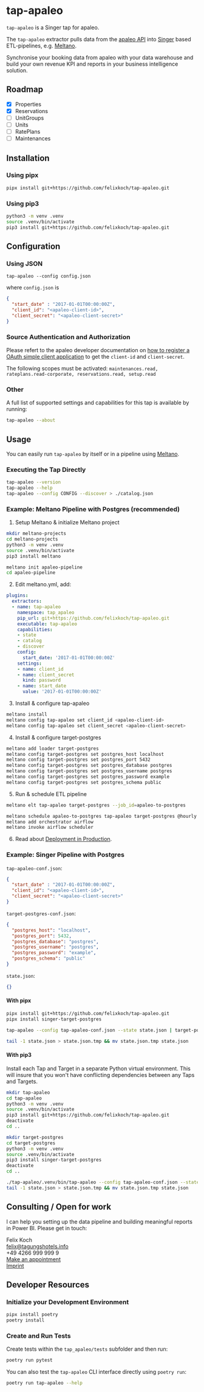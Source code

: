 # tap-apaleo

`tap-apaleo` is a Singer tap for apaleo.

The `tap-apaleo` extractor pulls data from the [apaleo API](https://api.apaleo.com/) into [Singer](https://singer.io) based ETL-pipelines, e.g. [Meltano](https://meltano.com).

Synchronise your booking data from apaleo with your data warehouse and build your own revenue KPI and reports in your business intelligence solution.

## Roadmap

- [x] Properties
- [x] Reservations
- [ ] UnitGroups
- [ ] Units
- [ ] RatePlans
- [ ] Maintenances

## Installation

### Using pipx

```bash
pipx install git+https://github.com/felixkoch/tap-apaleo.git
```

### Using pip3

```bash
python3 -m venv .venv
source .venv/bin/activate
pip3 install git+https://github.com/felixkoch/tap-apaleo.git
```

## Configuration

### Using JSON

```shell
tap-apaleo --config config.json
```

where `config.json` is

```json
{
  "start_date" : "2017-01-01T00:00:00Z",
  "client_id": "<apaleo-client-id>",
  "client_secret": "<apaleo-client-secret>"
}
```

### Source Authentication and Authorization

Please refert to the apaleo developer documentation on [how to register a OAuth simple client application](https://apaleo.dev/guides/start/oauth-connection/register-app#register-the-oauth-simple-client-application) to get the `client-id` and `client-secret`.

The following scopes must be activated:
`maintenances.read, rateplans.read-corporate, reservations.read, setup.read`

### Other

A full list of supported settings and capabilities for this
tap is available by running:

```bash
tap-apaleo --about
```

## Usage

You can easily run `tap-apaleo` by itself or in a pipeline using [Meltano](https://meltano.com/).

### Executing the Tap Directly

```bash
tap-apaleo --version
tap-apaleo --help
tap-apaleo --config CONFIG --discover > ./catalog.json
```


### Example: Meltano Pipeline with Postgres (recommended)

1. Setup Meltano & initialize Meltano project

```bash
mkdir meltano-projects
cd meltano-projects
python3 -m venv .venv
source .venv/bin/activate
pip3 install meltano

meltano init apaleo-pipeline
cd apaleo-pipeline
```

2. Edit meltano.yml, add:

```yaml
plugins:
  extractors:
  - name: tap-apaleo
    namespace: tap_apaleo
    pip_url: git+https://github.com/felixkoch/tap-apaleo.git
    executable: tap-apaleo
    capabilities:
    - state
    - catalog
    - discover
    config:
      start_date: '2017-01-01T00:00:00Z'
    settings:
    - name: client_id
    - name: client_secret
      kind: password
    - name: start_date
      value: '2017-01-01T00:00:00Z'
```

3. Install & configure tap-apaleo

```bash
meltano install
meltano config tap-apaleo set client_id <apaleo-client-id>
meltano config tap-apaleo set client_secret <apaleo-client-secret>
```

4. Install & configure target-postgres

```bash
meltano add loader target-postgres
meltano config target-postgres set postgres_host localhost
meltano config target-postgres set postgres_port 5432
meltano config target-postgres set postgres_database postgres
meltano config target-postgres set postgres_username postgres
meltano config target-postgres set postgres_password example
meltano config target-postgres set postgres_schema public
```

5. Run & schedule ETL pipeline

```bash
meltano elt tap-apaleo target-postgres --job_id=apaleo-to-postgres

meltano schedule apaleo-to-postgres tap-apaleo target-postgres @hourly
meltano add orchestrator airflow
meltano invoke airflow scheduler
```

6. Read about [Deployment in Production](https://meltano.com/docs/production.html#your-meltano-project).

### Example: Singer Pipeline with Postgres

`tap-apaleo-conf.json`:

```json
{
  "start_date" : "2017-01-01T00:00:00Z",
  "client_id": "<apaleo-client-id>",
  "client_secret": "<apaleo-client-secret>"
}
```

`target-postgres-conf.json`:

```json
{
  "postgres_host": "localhost",
  "postgres_port": 5432,
  "postgres_database": "postgres",
  "postgres_username": "postgres",
  "postgres_password": "example",
  "postgres_schema": "public"
}
```

`state.json`:
```json
{}
```

#### With pipx

```bash
pipx install git+https://github.com/felixkoch/tap-apaleo.git
pipx install singer-target-postgres

tap-apaleo --config tap-apaleo-conf.json --state state.json | target-postgres --config target-postgres-conf.json >> state.json

tail -1 state.json > state.json.tmp && mv state.json.tmp state.json
```
#### With pip3

Install each Tap and Target in a separate Python virtual environment. This will insure that you won't have conflicting dependencies between any Taps and Targets.

```bash
mkdir tap-apaleo
cd tap-apaleo
python3 -m venv .venv
source .venv/bin/activate
pip3 install git+https://github.com/felixkoch/tap-apaleo.git
deactivate
cd ..

mkdir target-postgres
cd target-postgres
python3 -m venv .venv
source .venv/bin/activate
pip3 install singer-target-postgres
deactivate
cd ..

./tap-apaleo/.venv/bin/tap-apaleo --config tap-apaleo-conf.json --state state.json | ./target-postgres/.venv/bin/target-postgres --config target-postgres-conf.json >> state.json
tail -1 state.json > state.json.tmp && mv state.json.tmp state.json
```

## Consulting / Open for work
I can help you setting up the data pipeline and building meaningful reports in Power BI. Please get in touch:

Felix Koch  
felix@tagungshotels.info  
+49 4266 999 999 9   
[Make an appointment](https://meetings.hubspot.com/felix137)  
[Imprint](https://tagungshotels.info/impressum)


## Developer Resources

### Initialize your Development Environment

```bash
pipx install poetry
poetry install
```

### Create and Run Tests

Create tests within the `tap_apaleo/tests` subfolder and
  then run:

```bash
poetry run pytest
```

You can also test the `tap-apaleo` CLI interface directly using `poetry run`:

```bash
poetry run tap-apaleo --help
```
